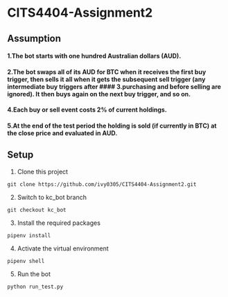 # CITS4404-Assignment2
## Assumption
#### 1.The bot starts with one hundred Australian dollars (AUD).
#### 2.The bot swaps all of its AUD for BTC when it receives the first buy trigger, then sells it all when it gets the subsequent sell trigger (any intermediate buy triggers after #### 3.purchasing and before selling are ignored). It then buys again on the next buy trigger, and so on.
#### 4.Each buy or sell event costs 2% of current holdings.
#### 5.At the end of the test period the holding is sold (if currently in BTC) at the close price and evaluated in AUD.
## Setup
1. Clone this project
```
git clone https://github.com/ivy0305/CITS4404-Assignment2.git
```
2. Switch to kc_bot branch
```
git checkout kc_bot
```
3. Install the required packages
```
pipenv install
```
4. Activate the virtual environment 
```
pipenv shell
```
5. Run the bot
```
python run_test.py
```
